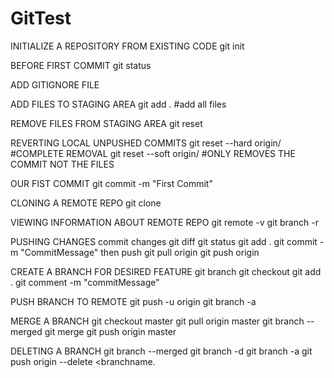 # GitTest

INITIALIZE A REPOSITORY FROM EXISTING CODE
git init

BEFORE FIRST COMMIT
git status

ADD GITIGNORE FILE

ADD FILES TO STAGING AREA
git add .  #add all files

REMOVE FILES FROM STAGING AREA
git reset

REVERTING LOCAL UNPUSHED COMMITS
git reset --hard origin/<your-branch-name>  #COMPLETE REMOVAL
git reset --soft origin/<your-branch-name>  #ONLY REMOVES THE COMMIT NOT THE FILES

OUR FIST COMMIT
git commit -m "First Commit"

CLONING A REMOTE REPO
git clone <url> <whereToClone>

VIEWING INFORMATION ABOUT REMOTE REPO
git remote -v
git branch -r

PUSHING CHANGES
commit changes
git diff
git status
git add .
git commit -m "CommitMessage"
then push
git pull origin <branch>
git push origin <branch>

CREATE A BRANCH FOR DESIRED FEATURE
git branch <branchname>
git checkout <branchname>
git add . 
git comment -m "commitMessage"

PUSH BRANCH TO REMOTE
git push -u origin <branchname>
git branch -a

MERGE A BRANCH
git checkout master
git pull origin master
git branch --merged
git merge <branchname>
git push origin master

DELETING A BRANCH
git branch --merged
git branch -d <branchname>
git branch -a
git push origin --delete <branchname.

